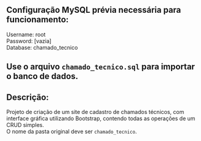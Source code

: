 ## Configuração MySQL prévia necessária para funcionamento:  
  
Username: root  
Password: [vazia]  
Database: chamado_tecnico  

## Use o arquivo ```chamado_tecnico.sql``` para importar o banco de dados.

## Descrição:  
  
Projeto de criação de um site de cadastro de chamados técnicos, com interface gráfica utilizando Bootstrap, contendo todas as operações de um CRUD simples.  
O nome da pasta original deve ser `chamado_tecnico`.
